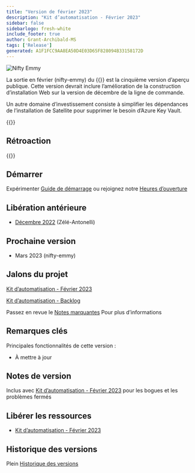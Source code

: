 ```yaml
---
title: "Version de février 2023"
description: "Kit d’automatisation - Février 2023"
sidebar: false
sidebarlogo: fresh-white
include_footer: true
author: Grant-Archibald-MS
tags: ['Release']
generated: A1F1FCC9AA8EA50D4E03D65F828094B33158172D
---
```


<div class="optional">

![Nifty Emmy](/images/nifty-emmy.png)

La sortie en février (nifty-emmy) du {{<product-name>}} est la cinquième version d’aperçu publique. Cette version devrait inclure l’amélioration de la construction d’installation Web sur la version de décembre de la ligne de commande.

Un autre domaine d’investissement consiste à simplifier les dépendances de l’installation de Satellite pour supprimer le besoin d’Azure Key Vault.

</div>

<div class="optional">

{{<presentationStyles>}}

## Rétroaction

{{<questions name="/content/fr/releases/feburary-2023.json" completed="Merci de nous avoir fait part de vos commentaires" showNavigationButtons="false" locale="fr">}}

</div>

<div class="optional">

## Démarrer

Expérimenter [Guide de démarrage](/fr/get-started) ou rejoignez notre [Heures d’ouverture](/fr/office-hours)

## Libération antérieure

- [Décembre 2022](/fr/releases/december-2022) (Zélé-Antonelli)

## Prochaine version

- Mars 2023 (nifty-emmy)

## Jalons du projet

[Kit d’automatisation - Février 2023](https://github.com/orgs/microsoft/projects/486/views/9)

[Kit d’automatisation - Backlog](https://github.com/orgs/microsoft/projects/486/views/1)

Passez en revue le [Notes marquantes](/fr/releases/milestones) Pour plus d’informations

## Remarques clés

Principales fonctionnalités de cette version :

- À mettre à jour

## Notes de version

Inclus avec [Kit d’automatisation - Février 2023](https://github.com/microsoft/powercat-automation-kit/releases/tag/AutomationKit-February2023) pour les bogues et les problèmes fermés

## Libérer les ressources

- [Kit d’automatisation - Février 2023](https://github.com/microsoft/powercat-automation-kit/releases/tag/AutomationKit-February2023)

## Historique des versions

Plein [Historique des versions](/fr/releases)

</div>
